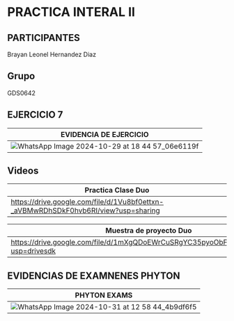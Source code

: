 # PRACTICA INTERAL II
## PARTICIPANTES
Brayan Leonel Hernandez Diaz

## Grupo
GDS0642

## EJERCICIO 7
|EVIDENCIA DE EJERCICIO|
|--|
|![WhatsApp Image 2024-10-29 at 18 44 57_06e6119f](https://github.com/user-attachments/assets/c7ebd645-a4bf-40f5-8d01-07e05d6a55cf)

## Videos
|Practica Clase Duo|
|--|
|https://drive.google.com/file/d/1Vu8bf0ettxn-_aVBMwRDhSDkF0hvb6RI/view?usp=sharing|

|Muestra de proyecto Duo|
|--|
|https://drive.google.com/file/d/1mXgQDoEWrCuSRgYC35pyoObFMUFYNtUY/view?usp=drivesdk|

## EVIDENCIAS DE EXAMNENES PHYTON
|PHYTON EXAMS|
|--|
|![WhatsApp Image 2024-10-31 at 12 58 44_4b9df6f5](https://github.com/user-attachments/assets/0477d5ff-c029-4dbc-889f-e41031180691)|

